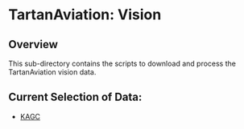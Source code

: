 # TartanAviation: Vision

## Overview

This sub-directory contains the scripts to download and process the TartanAviation vision data.

## Current Selection of Data:
- [KAGC](./kagc/README.md)